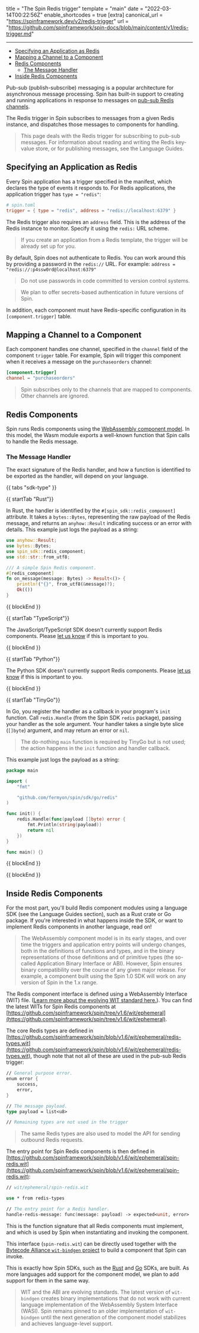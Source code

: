 title = "The Spin Redis trigger"
template = "main"
date = "2022-03-14T00:22:56Z"
enable_shortcodes = true
[extra]
canonical_url = "https://spinframework.dev/v2/redis-trigger"
url = "https://github.com/spinframework/spin-docs/blob/main/content/v1/redis-trigger.md"

---
- [Specifying an Application as Redis](#specifying-an-application-as-redis)
- [Mapping a Channel to a Component](#mapping-a-channel-to-a-component)
- [Redis Components](#redis-components)
	- [The Message Handler](#the-message-handler)
- [Inside Redis Components](#inside-redis-components)

Pub-sub (publish-subscribe) messaging is a popular architecture for asynchronous message processing. Spin has built-in support to creating and running applications in response to messages on [pub-sub Redis channels](https://redis.io/topics/pubsub).

The Redis trigger in Spin subscribes to messages from a given Redis instance, and dispatches those messages to components for handling.

> This page deals with the Redis trigger for subscribing to pub-sub messages. For information about reading and writing the Redis key-value store, or for publishing messages, see the Language Guides.

## Specifying an Application as Redis

Every Spin application has a trigger specified in the manifest, which declares the type of events it responds to.
For Redis applications, the application trigger has `type = "redis"`:

<!-- @nocpy -->

```toml
# spin.toml
trigger = { type = "redis", address = "redis://localhost:6379" }
```

The Redis trigger also requires an `address` field.  This is the address of the Redis instance to monitor.  Specify it using the `redis:` URL scheme.

> If you create an application from a Redis template, the trigger will be already set up for you.

By default, Spin does not authenticate to Redis. You can work around this by providing a password in the `redis://` URL.  For example: `address = "redis://:p4ssw0rd@localhost:6379"`

> Do not use passwords in code committed to version control systems.

> We plan to offer secrets-based authentication in future versions of Spin.

In addition, each component must have Redis-specific configuration in its `[component.trigger]` table.

## Mapping a Channel to a Component

Each component handles one channel, specified in the `channel` field of the component `trigger` table.  For example, Spin will trigger this component when it receives a message on the `purchaseorders` channel:

<!-- @nocpy -->

```toml
[component.trigger]
channel = "purchaseorders"
```

> Spin subscribes only to the channels that are mapped to components. Other channels are ignored.

## Redis Components

Spin runs Redis components using the [WebAssembly component model](https://github.com/WebAssembly/component-model).  In this model, the Wasm module exports a well-known function that Spin calls to handle the Redis message.

### The Message Handler

The exact signature of the Redis handler, and how a function is identified to be exported as the handler, will depend on your language.

{{ tabs "sdk-type" }}

{{ startTab "Rust"}}

In Rust, the handler is identified by the `#[spin_sdk::redis_component]` attribute.  It takes a `bytes::Bytes`, representing the raw payload of the Redis message, and returns an `anyhow::Result` indicating success or an error with details.  This example just logs the payload as a string:

```rust
use anyhow::Result;
use bytes::Bytes;
use spin_sdk::redis_component;
use std::str::from_utf8;

/// A simple Spin Redis component.
#[redis_component]
fn on_message(message: Bytes) -> Result<()> {
    println!("{}", from_utf8(&message)?);
    Ok(())
}
```

{{ blockEnd }}

{{ startTab "TypeScript"}}

The JavaScript/TypeScript SDK doesn't currently support Redis components.  Please [let us know](https://github.com/spinframework/spin-js-sdk/issues) if this is important to you.

{{ blockEnd }}

{{ startTab "Python"}}

The Python SDK doesn't currently support Redis components.  Please [let us know](https://github.com/spinframework/spin-python-sdk/issues) if this is important to you.

{{ blockEnd }}

{{ startTab "TinyGo"}}

In Go, you register the handler as a callback in your program's `init` function.  Call `redis.Handle` (from the Spin SDK `redis` package), passing your handler as the sole argument.  Your handler takes a single byte slice (`[]byte`) argument, and may return an error or `nil`.

> The do-nothing `main` function is required by TinyGo but is not used; the action happens in the `init` function and handler callback.

This example just logs the payload as a string:

```go
package main

import (
	"fmt"

	"github.com/fermyon/spin/sdk/go/redis"
)

func init() {
	redis.Handle(func(payload []byte) error {
		fmt.Println(string(payload))
		return nil
	})
}

func main() {}
```

{{ blockEnd }}

{{ blockEnd }}

## Inside Redis Components

For the most part, you'll build Redis component modules using a language SDK (see the Language Guides section), such as a Rust crate or Go package.  If you're interested in what happens inside the SDK, or want to implement Redis components in another language, read on!

> The WebAssembly component model is in its early stages, and over time the triggers and application entry points will undergo changes, both in the definitions of functions and types, and in the binary representations of those definitions and of primitive types (the so-called Application Binary Interface or ABI).  However, Spin ensures binary compatibility over the course of any given major release.  For example, a component built using the Spin 1.0 SDK will work on any version of Spin in the 1.x range.

The Redis component interface is defined using a WebAssembly Interface (WIT) file.  ([Learn more about the evolving WIT standard here.](https://github.com/WebAssembly/component-model/blob/main/design/mvp/WIT.md)).  You can find the latest WITs for Spin Redis components at [https://github.com/spinframework/spin/tree/v1.6/wit/ephemeral](https://github.com/spinframework/spin/tree/v1.6/wit/ephemeral).

The core Redis types are defined in [https://github.com/spinframework/spin/blob/v1.6/wit/ephemeral/redis-types.wit](https://github.com/spinframework/spin/blob/v1.6/wit/ephemeral/redis-types.wit), though note that not all of these are used in the pub-sub Redis trigger:

<!-- @nocpy -->

```fsharp
// General purpose error.
enum error {
    success,
    error,
}

// The message payload.
type payload = list<u8>

// Remaining types are not used in the trigger
```

> The same Redis types are also used to model the API for sending outbound Redis requests.

The entry point for Spin Redis components is then defined in [https://github.com/spinframework/spin/blob/v1.6/wit/ephemeral/spin-redis.wit](https://github.com/spinframework/spin/blob/v1.6/wit/ephemeral/spin-redis.wit):

<!-- @nocpy -->

```fsharp
// wit/ephemeral/spin-redis.wit

use * from redis-types

// The entry point for a Redis handler.
handle-redis-message: func(message: payload) -> expected<unit, error>
```

This is the function signature that all Redis components must implement, and
which is used by Spin when instantiating and invoking the component.

This interface (`spin-redis.wit`) can be directly used together with the
[Bytecode Alliance `wit-bindgen` project](https://github.com/bytecodealliance/wit-bindgen)
to build a component that Spin can invoke.

This is exactly how Spin SDKs, such as the [Rust](rust-components) and [Go](go-components) SDKs, are built.
As more languages add support for the component model, we plan to add support for them in the same way.

> WIT and the ABI are evolving standards.  The latest version of `wit-bindgen` creates binary implementations that do not work with current language implementation of the WebAssembly System Interface (WASI).  Spin remains pinned to an older implementation of `wit-bindgen` until the next generation of the component model stabilizes and achieves language-level support.

